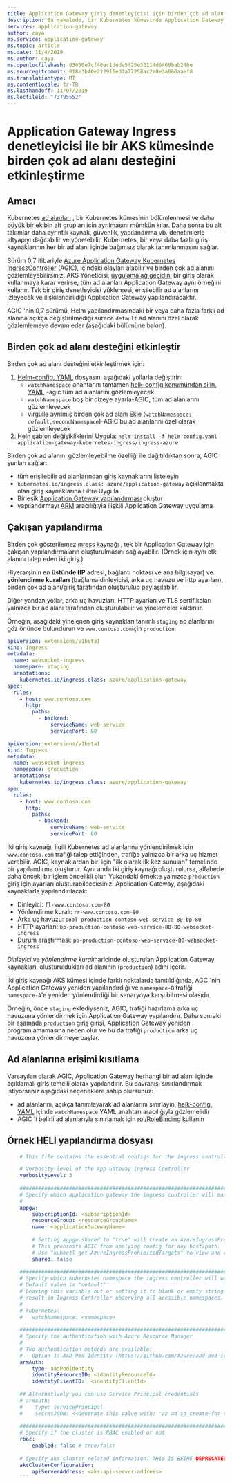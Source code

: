 ```yaml
---
title: Application Gateway giriş denetleyicisi için birden çok ad alanı desteği etkinleştir
description: Bu makalede, bir Kubernetes kümesinde Application Gateway giriş denetleyicisi ile birden çok ad alanı desteğinin nasıl etkinleştirileceği hakkında bilgi verilmektedir.
services: application-gateway
author: caya
ms.service: application-gateway
ms.topic: article
ms.date: 11/4/2019
ms.author: caya
ms.openlocfilehash: 83650e7cf46ec1dede5f25e32114d6469bab24be
ms.sourcegitcommit: 018e3b40e212915ed7a77258ac2a8e3a660aaef8
ms.translationtype: MT
ms.contentlocale: tr-TR
ms.lasthandoff: 11/07/2019
ms.locfileid: "73795552"
---
```

# <a name="enable-multiple-namespace-support-in-an-aks-cluster-with-application-gateway-ingress-controller"></a>Application Gateway Ingress denetleyicisi ile bir AKS kümesinde birden çok ad alanı desteğini etkinleştirme

## <a name="motivation"></a>Amacı
Kubernetes [ad alanları](https://kubernetes.io/docs/concepts/overview/working-with-objects/namespaces/) , bir Kubernetes kümesinin bölümlenmesi ve daha büyük bir ekibin alt grupları için ayrılmasını mümkün kılar. Daha sonra bu alt takımlar daha ayrıntılı kaynak, güvenlik, yapılandırma vb. denetimlerle altyapıyı dağıtabilir ve yönetebilir. Kubernetes, bir veya daha fazla giriş kaynaklarının her bir ad alanı içinde bağımsız olarak tanımlanmasını sağlar.

Sürüm 0,7 itibariyle [Azure Application Gateway Kubernetes IngressController](https://github.com/Azure/application-gateway-kubernetes-ingress/blob/master/README.md) (AGIC), içindeki olayları alabilir ve birden çok ad alanını gözlemleyebilirsiniz. AKS Yöneticisi, [uygulama ağ geçidini](https://azure.microsoft.com/services/application-gateway/) bir giriş olarak kullanmaya karar verirse, tüm ad alanları Application Gateway aynı örneğini kullanır. Tek bir giriş denetleyicisi yüklemesi, erişilebilir ad alanlarını izleyecek ve ilişkilendirildiği Application Gateway yapılandıracaktır.

AGIC 'nin 0,7 sürümü, Helm yapılandırmasındaki bir veya daha fazla farklı ad alanına açıkça değiştirilmediği sürece `default` ad alanını özel olarak gözlemlemeye devam eder (aşağıdaki bölümüne bakın).

## <a name="enable-multiple-namespace-support"></a>Birden çok ad alanı desteğini etkinleştir
Birden çok ad alanı desteğini etkinleştirmek için:
1. [Helm-config. YAML](#sample-helm-config-file) dosyasını aşağıdaki yollarla değiştirin:
   - `watchNamespace` anahtarını tamamen [helk-config konumundan silin. YAML](#sample-helm-config-file) -agic tüm ad alanlarını gözlemleyecek
   - `watchNamespace` boş bir dizeye ayarla-AGIC, tüm ad alanlarını gözlemleyecek
   - virgülle ayrılmış birden çok ad alanı Ekle (`watchNamespace: default,secondNamespace`)-AGIC bu ad alanlarını özel olarak gözlemleyecek
2. Heln şablon değişikliklerini Uygula: `helm install -f helm-config.yaml application-gateway-kubernetes-ingress/ingress-azure`

Birden çok ad alanını gözlemleyebilme özelliği ile dağıtıldıktan sonra, AGIC şunları sağlar:
  - tüm erişilebilir ad alanlarından giriş kaynaklarını listeleyin
  - `kubernetes.io/ingress.class: azure/application-gateway` açıklanmakta olan giriş kaynaklarına Filtre Uygula
  - Birleşik [Application Gateway yapılandırması](https://github.com/Azure/azure-sdk-for-go/blob/37f3f4162dfce955ef5225ead57216cf8c1b2c70/services/network/mgmt/2016-06-01/network/models.go#L1710-L1744) oluştur
  - yapılandırmayı [ARM](https://docs.microsoft.com/azure/azure-resource-manager/resource-group-overview) aracılığıyla ilişkili Application Gateway uygulama

## <a name="conflicting-configurations"></a>Çakışan yapılandırma
Birden çok gösterilemez [ınress kaynağı](https://kubernetes.io/docs/concepts/services-networking/ingress/#the-ingress-resource) , tek bir Application Gateway için çakışan yapılandırmaların oluşturulmasını sağlayabilir. (Örnek için aynı etki alanını talep eden iki giriş.)

Hiyerarşinin en **üstünde (IP** adresi, bağlantı noktası ve ana bilgisayar) ve **yönlendirme kuralları** (bağlama dinleyicisi, arka uç havuzu ve http ayarları), birden çok ad alanı/giriş tarafından oluşturulup paylaşılabilir.

Diğer yandan yollar, arka uç havuzları, HTTP ayarları ve TLS sertifikaları yalnızca bir ad alanı tarafından oluşturulabilir ve yinelemeler kaldırılır.

Örneğin, aşağıdaki yinelenen giriş kaynakları tanımlı `staging` ad alanlarını göz önünde bulundurun ve `www.contoso.com`için `production`:
```yaml
apiVersion: extensions/v1beta1
kind: Ingress
metadata:
  name: websocket-ingress
  namespace: staging
  annotations:
    kubernetes.io/ingress.class: azure/application-gateway
spec:
  rules:
    - host: www.contoso.com
      http:
        paths:
          - backend:
              serviceName: web-service
              servicePort: 80
```

```yaml
apiVersion: extensions/v1beta1
kind: Ingress
metadata:
  name: websocket-ingress
  namespace: production
  annotations:
    kubernetes.io/ingress.class: azure/application-gateway
spec:
  rules:
    - host: www.contoso.com
      http:
        paths:
          - backend:
              serviceName: web-service
              servicePort: 80
```

İki giriş kaynağı, ilgili Kubernetes ad alanlarına yönlendirilmek için `www.contoso.com` trafiği talep ettiğinden, trafiğe yalnızca bir arka uç hizmet verebilir. AGIC, kaynaklardan biri için "ilk olarak ilk kez sunulan" temelinde bir yapılandırma oluşturur. Aynı anda iki giriş kaynağı oluşturulursa, alfabede daha önceki bir işlem öncelikli olur. Yukarıdaki örnekte yalnızca `production` giriş için ayarları oluşturabileceksiniz. Application Gateway, aşağıdaki kaynaklarla yapılandırılacak:

  - Dinleyici: `fl-www.contoso.com-80`
  - Yönlendirme kuralı: `rr-www.contoso.com-80`
  - Arka uç havuzu: `pool-production-contoso-web-service-80-bp-80`
  - HTTP ayarları: `bp-production-contoso-web-service-80-80-websocket-ingress`
  - Durum araştırması: `pb-production-contoso-web-service-80-websocket-ingress`

*Dinleyici* ve *yönlendirme kuralı*haricinde oluşturulan Application Gateway kaynakları, oluşturuldukları ad alanının (`production`) adını içerir.

İki giriş kaynağı AKS kümesi içinde farklı noktalarda tanıtıldığında, AGC 'nin Application Gateway yeniden yapılandırdığı ve `namespace-B` trafiği `namespace-A`'e yeniden yönlendirdiği bir senaryoya karşı bitmesi olasıdır.

Örneğin, önce `staging` eklediyseniz, AGIC, trafiği hazırlama arka uç havuzuna yönlendirmek için Application Gateway yapılandırır. Daha sonraki bir aşamada `production` giriş girişi, Application Gateway yeniden programlamamasına neden olur ve bu da trafiği `production` arka uç havuzuna yönlendirmeye başlar.

## <a name="restrict-access-to-namespaces"></a>Ad alanlarına erişimi kısıtlama
Varsayılan olarak AGIC, Application Gateway herhangi bir ad alanı içinde açıklamalı giriş temelli olarak yapılandırır. Bu davranışı sınırlandırmak istiyorsanız aşağıdaki seçeneklere sahip olursunuz:
  - ad alanlarını, açıkça tanımlayarak ad alanlarını sınırlayın, [helk-config. YAML](#sample-helm-config-file) içinde `watchNamespace` YAML anahtarı aracılığıyla gözlemelidir
  - AGIC 'i belirli ad alanlarıyla sınırlamak için [rol/RoleBinding](https://docs.microsoft.com/azure/aks/azure-ad-rbac) kullanın

## <a name="sample-helm-config-file"></a>Örnek HELI yapılandırma dosyası
```yaml
    # This file contains the essential configs for the ingress controller helm chart

    # Verbosity level of the App Gateway Ingress Controller
    verbosityLevel: 3
    
    ################################################################################
    # Specify which application gateway the ingress controller will manage
    #
    appgw:
        subscriptionId: <subscriptionId>
        resourceGroup: <resourceGroupName>
        name: <applicationGatewayName>
    
        # Setting appgw.shared to "true" will create an AzureIngressProhibitedTarget CRD.
        # This prohibits AGIC from applying config for any host/path.
        # Use "kubectl get AzureIngressProhibitedTargets" to view and change this.
        shared: false
    
    ################################################################################
    # Specify which kubernetes namespace the ingress controller will watch
    # Default value is "default"
    # Leaving this variable out or setting it to blank or empty string would
    # result in Ingress Controller observing all acessible namespaces.
    #
    # kubernetes:
    #   watchNamespace: <namespace>
    
    ################################################################################
    # Specify the authentication with Azure Resource Manager
    #
    # Two authentication methods are available:
    # - Option 1: AAD-Pod-Identity (https://github.com/Azure/aad-pod-identity)
    armAuth:
        type: aadPodIdentity
        identityResourceID: <identityResourceId>
        identityClientID:  <identityClientId>
    
    ## Alternatively you can use Service Principal credentials
    # armAuth:
    #    type: servicePrincipal
    #    secretJSON: <<Generate this value with: "az ad sp create-for-rbac --subscription <subscription-uuid> --sdk-auth | base64 -w0" >>
    
    ################################################################################
    # Specify if the cluster is RBAC enabled or not
    rbac:
        enabled: false # true/false
    
    # Specify aks cluster related information. THIS IS BEING DEPRECATED.
    aksClusterConfiguration:
        apiServerAddress: <aks-api-server-address>
    ```

